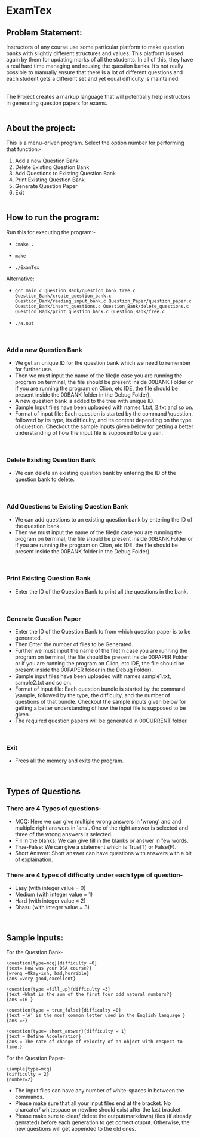 # ExamTex

## Problem Statement:
Instructors of any course use some particular platform to make question banks with slightly different structures and values. This platform is used again by them for updating marks of all the students. In all of this, they have a real hard time managing and reusing the question banks. It’s not really possible to manually ensure that there is a lot of different questions and each student gets a different set and yet equal difficulty is maintained. <br> <br>

The Project creates a markup language that will potentially help instructors in generating question papers for exams.<br> <br>

## About the project:
This is a menu-driven program. Select the option number for performing that function:-

1. Add a new Question Bank 
1. Delete Existing Question Bank
3. Add Questions to Existing Question Bank
4. Print Existing Question Bank
5. Generate Question Paper
6. Exit
<br><br>

## How to run the program:
Run this for executing the program:-

*   ```
    cmake .
    ```
*   ```
    make
    ```
*   ```
    ./ExamTex
    ```

Alternative:

*   ```
    gcc main.c Question_Bank/question_bank_tree.c Question_Bank/create_question_bank.c Question_Bank/reading_input_bank.c Question_Paper/question_paper.c Question_Bank/insert_questions.c Question_Bank/delete_questions.c Question_Bank/print_question_bank.c Question_Bank/free.c
    ```
*   
    ```
    ./a.out
    ```


<br>

### Add a new Question Bank
* We get an unique ID for the question bank which we need to remember for further use.
* Then we must input the name of the file(In case you are running the program on terminal, the file should be present inside 00BANK Folder or if you are running the program on Clion, etc IDE, the file should be present inside the 00BANK folder in the Debug Folder).
* A new question bank is added to the tree with unique ID.
* Sample Input files have been uploaded with names 1.txt, 2.txt and so on.
* Format of input file: Each question is started by the command \question, followed by its type, its difficulty, and its content depending on the type of question. Checkout the sample inputs given below for getting a better understanding of how the input file is supposed to be given.

<br>

### Delete Existing Question Bank
* We can delete an existing question bank by entering the ID of the question bank to delete.

<br>

### Add Questions to Existing Question Bank
* We can add questions to an existing question bank by entering the ID of the question bank.
* Then we must input the name of the file(In case you are running the program on terminal, the file should be present inside 00BANK Folder or if you are running the program on Clion, etc IDE, the file should be present inside the 00BANK folder in the Debug Folder).

<br>

### Print Existing Question Bank
* Enter the ID of the Question Bank to print all the questions in the bank.

<br>

### Generate Question Paper
* Enter the ID of the Question Bank to from which question paper is to be generated.
* Then Enter the number of files to be Generated.
* Further we must input the name of the file(In case you are running the program on terminal, the file should be present inside 00PAPER Folder or if you are running the program on Clion, etc IDE, the file should be present inside the 00PAPER folder in the Debug Folder).
* Sample input files have been uploaded with names sample1.txt, sample2.txt and so on. 
* Format of input file: Each question bundle is started by the command \sample, followed by the type, the difficulty, and the number of questions of that bundle. Checkout the sample inputs given below for getting a better understanding of how the input file is supposed to be given.
* The required question papers will be generated in 00CURRENT folder.

<br>

### Exit
* Frees all the memory and exits the program.

<br>

## Types of Questions

### There are 4 Types of questions-
* MCQ: Here we can give multiple wrong answers in 'wrong' and and multiple right answers in 'ans'. One of the right answer is selected and three of the wrong answers is selected.
* Fill In the blanks: We can give fill in the blanks or answer in few words.
* True-False: We can give a statement which is True(T) or False(F).
* Short Answer: Short answer can have questions with answers with a bit of explaination.

### There are 4 types of difficulty under each type of question-
* Easy   (with integer value = 0)
* Medium (with integer value = 1)
* Hard   (with integer value = 2)
* Dhasu  (with integer value = 3)

<br>

## Sample Inputs:
For the Question Bank-
```
\question{type=mcq}{difficulty =0}
{text= How was your DSA course?}
{wrong =Okay-ish, bad,horrible}
{ans =very good,excellent}

\question{type =fill_up}{difficulty =3}
{text =What is the sum of the first four odd natural numbers?}
{ans =16 }

\question{type = true_false}{difficulty =0}
{text ='A' is the most common letter used in the English language }
{ans =F}

\question{type= short_answer}{difficulty = 1}
{text = Define Acceleration}
{ans = The rate of change of velocity of an object with respect to time.}
```
For the Question Paper-
```
\sample{type=mcq}
{difficulty = 2}
{number=2}
```
* The input files can have any number of white-spaces in between the commands.
* Please make sure that all your input files end at the bracket. No charcater/ whitespace or newline should exist after the last bracket.
* Please make sure to clear/ delete the output(markdown) files (if already genrated) before each generation to get correct otuput. Otherwise, the new questions will get appended to the old ones.
<br>
